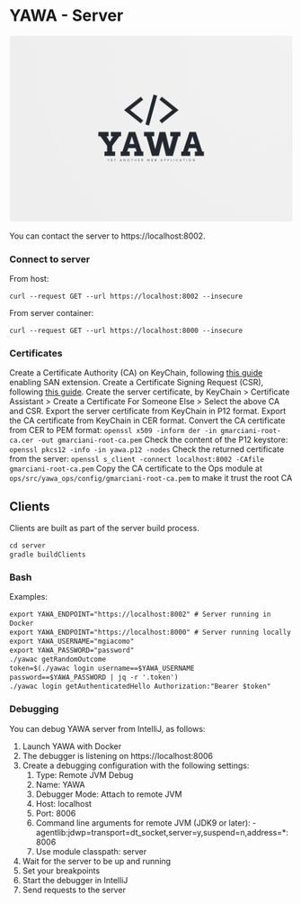 # YAWA - Server

![YAWA Logo](../resources/brand/yawa-logo.png)

You can contact the server to https://localhost:8002.

### Connect to server
From host:
```shell
curl --request GET --url https://localhost:8002 --insecure
```

From server container:
```shell
curl --request GET --url https://localhost:8000 --insecure
```

### Certificates
Create a Certificate Authority (CA) on KeyChain, following [this guide](https://support.apple.com/en-gb/guide/keychain-access/kyca2686/mac) enabling SAN extension.
Create a Certificate Signing Request (CSR), following [this guide](https://support.apple.com/en-gb/guide/keychain-access/kyca2793/mac).
Create the server certificate, by KeyChain > Certificate Assistant > Create a Certificate For Someone Else > Select the above CA and CSR.
Export the server certificate from KeyChain in P12 format.
Export the CA certificate from KeyChain in CER format.
Convert the CA certificate from CER to PEM format: `openssl x509 -inform der -in gmarciani-root-ca.cer -out gmarciani-root-ca.pem`
Check the content of the P12 keystore: `openssl pkcs12 -info -in yawa.p12 -nodes`
Check the returned certificate from the server: `openssl s_client -connect localhost:8002 -CAfile gmarciani-root-ca.pem`
Copy the CA certificate to the Ops module at `ops/src/yawa_ops/config/gmarciani-root-ca.pem` to make it trust the root CA

## Clients
Clients are built as part of the server build process.
```shell
cd server
gradle buildClients
```

### Bash
Examples:
```shell
export YAWA_ENDPOINT="https://localhost:8002" # Server running in Docker
export YAWA_ENDPOINT="https://localhost:8000" # Server running locally
export YAWA_USERNAME="mgiacomo"
export YAWA_PASSWORD="password"
./yawac getRandomOutcome
token=$(./yawac login username==$YAWA_USERNAME password==$YAWA_PASSWORD | jq -r '.token')
./yawac login getAuthenticatedHello Authorization:"Bearer $token"
```

### Debugging
You can debug YAWA server from IntelliJ, as follows:
1. Launch YAWA with Docker
2. The debugger is listening on https://localhost:8006
3. Create a debugging configuration with the following settings:
   1. Type: Remote JVM Debug
   2. Name: YAWA
   3. Debugger Mode: Attach to remote JVM
   4. Host: localhost
   5. Port: 8006
   6. Command line arguments for remote JVM (JDK9 or later): -agentlib:jdwp=transport=dt_socket,server=y,suspend=n,address=*:8006
   7. Use module classpath: server
4. Wait for the server to be up and running
5. Set your breakpoints
6. Start the debugger in IntelliJ
7. Send requests to the server
